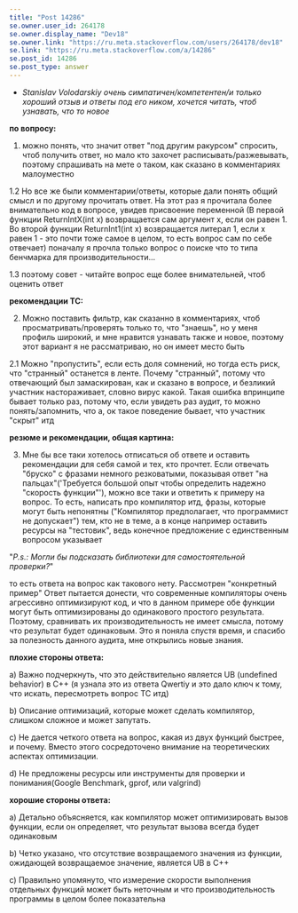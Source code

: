 ```yaml
---
title: "Post 14286"
se.owner.user_id: 264178
se.owner.display_name: "Dev18"
se.owner.link: "https://ru.meta.stackoverflow.com/users/264178/dev18"
se.link: "https://ru.meta.stackoverflow.com/a/14286"
se.post_id: 14286
se.post_type: answer
---
```

<ul>
<li><em>Stanislav Volodarskiy очень симпатичен/компетентен/и только хороший отзыв и ответы под его ником, хочется читать, чтоб узнавать, что то новое</em></li>
</ul>
<p><strong>по вопросу:</strong></p>
<ol>
<li>можно понять, что значит ответ &quot;под другим ракурсом&quot; спросить, чтоб получить ответ, но мало кто захочет расписывать/разжевывать, поэтому спрашивать на мете о таком, как сказано в комментариях малоуместно</li>
</ol>
<p>1.2 Но все же были комментарии/ответы, которые дали понять общий смысл и по другому прочитать ответ. На этот раз я прочитала более внимательно код в вопросе, увидев присвоение переменной (В первой функции ReturnIntX(int x) возвращается сам аргумент x, если он равен 1. Во второй функции ReturnInt1(int x) возвращается литерал 1, если x равен 1 - это почти тоже самое  в целом, то есть вопрос сам по себе отвечает) поначалу я прочла только вопрос о поиске что то типа бенчмарка для производительности...</p>
<p>1.3 поэтому совет - читайте вопрос еще более внимательней, чтоб оценить ответ</p>
<p><strong>рекомендации ТС:</strong></p>
<ol start="2">
<li>Можно поставить фильтр, как сказанно в комментариях, чтоб просматривать/проверять только то, что &quot;знаешь&quot;, но у меня профиль широкий, и мне нравится узнавать также и новое, поэтому этот вариант я не рассматриваю, но он имеет место быть</li>
</ol>
<p>2.1 Можно &quot;пропустить&quot;, если есть доля сомнений, но тогда есть риск, что &quot;странный&quot; останется в ленте. Почему &quot;странный&quot;, потому что отвечающий был замаскирован, как и сказано в вопросе, и безликий участник настораживает, словно вирус какой. Такая ошибка впринципе бывает только раз, потому что, если увидеть раз аудит, то можно понять/запомнить, что а, ок такое поведение бывает, что участник &quot;скрыт&quot; итд</p>
<p><strong>резюме и рекомендации, общая картина:</strong></p>
<ol start="3">
<li>Мне бы все таки хотелось отписаться об ответе и оставить рекомендации для себя самой и тех, кто прочтет. Если отвечать &quot;бруско&quot; с фразами немного резковатыми, показывая ответ &quot;на пальцах&quot;('Требуется большой опыт чтобы определить надежно &quot;скорость функции&quot;'), можно все таки и ответить к примеру на вопрос. То есть, написать про компилятор итд, фразы, которые могут быть непонятны (&quot;Компилятор предполагает, что программист не допускает&quot;) тем, кто не в теме, а в конце например оставить ресурсы на &quot;тестовик&quot;, ведь конечное предложение с единственным вопросом указывает</li>
</ol>
<p>&quot;<em>P.s.: Могли бы подсказать библиотеки для самостоятельной проверки?</em>&quot;</p>
<p>то есть ответа на вопрос как такового нету. Рассмотрен &quot;конкретный пример&quot; Ответ пытается донести, что современные компиляторы очень агрессивно оптимизируют код, и что в данном примере обе функции могут быть оптимизированы до одинакового простого результата. Поэтому, сравнивать их производительность не имеет смысла, потому что результат будет одинаковым. Это я поняла спустя время, и спасибо за полезность данного аудита, мне открылись новые знания.</p>
<p><strong>плохие стороны ответа:</strong></p>
<p>a) Важно подчеркнуть, что это действительно является UB (undefined behavior) в C++ (я узнала это из ответа Qwertiy и это дало ключ к тому, что искать, пересмотреть вопрос ТС итд)</p>
<p>b) Описание оптимизаций, которые может сделать компилятор, слишком сложное и может запутать.</p>
<p>c) Не дается четкого ответа на вопрос, какая из двух функций быстрее, и почему. Вместо этого сосредоточено внимание на теоретических аспектах оптимизации.</p>
<p>d) Не предложены ресурсы или инструменты для проверки и понимания(Google Benchmark, gprof, или valgrind)</p>
<p><strong>хорошие стороны ответа:</strong></p>
<p>a) Детально объясняется, как компилятор может оптимизировать вызов функции, если он определяет, что результат вызова всегда будет одинаковым</p>
<p>b) Четко указано, что отсутствие возвращаемого значения из функции, ожидающей возвращаемое значение, является UB в C++</p>
<p>c) Правильно упомянуто, что измерение скорости выполнения отдельных функций может быть неточным и что производительность программы в целом более показательна</p>
